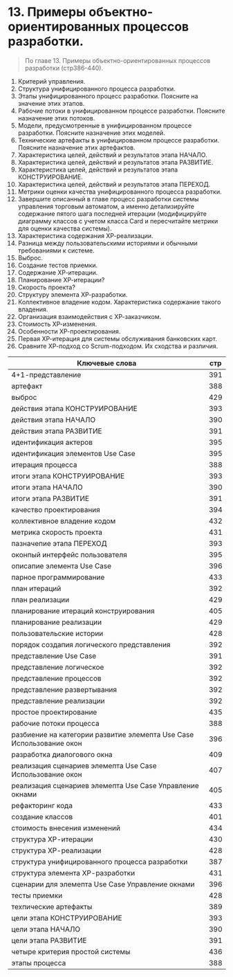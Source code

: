 # 13. Примеры объектно-ориентированных процессов разработки.
>По главе 13. Примеры объектно-ориентированных процессов разработки (стр386-440).

1. Критерий управления.
2. Структура унифицированного процесса разработки.
3. Этапы унифицированного процесс разработки. Поясните на значение этих этапов.
4. Рабочие потоки в унифицированном процессе разработки. Поясните назначение этих потоков.
5. Модели, предусмотренные в унифицированном процессе разработки. Поясните назначение этих моделей.
6. Технические артефакты в унифицированном процессе разработки. Поясните назначение этих артефактов.
7. Характеристика целей, действий и результатов этапа НАЧАЛО.
8. Характеристика целей, действий и результатов этапа РАЗВИТИЕ.
9. Характеристика целей, действий и результатов этапа КОНСТРУИРОВАНИЕ.
10. Характеристика целей, действий и результатов этапа ПЕРЕХОД.
11. Метрики оценки качества унифицированного процесса разработки.
12. Завершите описанный в главе процесс разработки системы управления торговым автоматом, а именно детализируйте содержание пятого шага последней итерации (модифицируйте диаграмму классов с учетом класса Card и пересчитайте метрики для оценки качества системы).
13. Характеристика содержания ХР-реализации.
14. Разница между пользовательскими историями и обычными требованиями к системе.
15. Выброс.
16. Создание тестов приемки.
17. Содержание ХР-итерации.
18. Планирование ХР-итерации?
19. Скорость проекта?
20. Структуру элемента ХР-разработки.
21. Коллективное владение кодом. Характеристика содержание такого владения.
22. Организация взаимодействия с ХР-заказчиком.
23. Стоимость ХР-изменения.
24. Особенности ХР-проектирования.
25. Первая ХР-итерация для системы обслуживания банковских карт.
26. Сравните ХР-подход со Scrum-подходом. Их сходства и различия.

Ключевые слова | стр 
-----|-----
4+1-представление					|				391
артефакт 						|					388
выброс					|						429
действия	этапа	КОНСТРУИРОВАНИЕ				|		393
действия	этапа	НАЧАЛО				|				390
действия	этапа	РАЗВИТИЕ				|			391
идентификация 	актеров 			|					395
идентификация 	элементов Use Case 			|			395
итерация процесса 				|					388
итоги этапа	КОНСТРУИРОВАНИЕ 			|			393
итоги этапа	НАЧАЛО 				|					390
итоги этапа	РАЗВИТИЕ 			|					391
 качество проектирования 				|				394
коллективное владение 	кодом  			|			432
метрика	скорость проекта 			|				431
пазначепие этапа ПЕРЕХОД  			|				393
оконпый интерфейс пользователя  			|				395
описапие	элемента Use Case  			|				396
парное программирование 			|				433
план	итераций 					|					392
план	реализации  			|						429
планирование	итераций конструирования 		|			405
планирование	реализации 			|				429
пользовательские истории  			|					428
порядок создапия логического	представления  	|			392
представление	Use Case 			|					391
представление	логическое 				|				392
представление	процессов 				|				392
представление	развертывания 				|			392
представление	реализации  				|			392
простое	проектирование 				|				435
рабочие потоки процесса  				|				388
разбиение на категории	развитие элемепта Use Case Использование окон | 396
разработка	диалогового окна  				|			409
реализация	сценариев элемепта Use Case Использование окон 	|	407
реализация	сценариев элемепта Use Case  Управление окнами 	|	405
рефакторинг 	кода  			|						433
создание классов 					|				401
стоимость	внесения изменений 			|				434
структура	ХР-итерации 				|				430
структура	ХР-реализации 			|					428
структура	унифицированного процесса разработки 		|		387
структура	элемента ХР-разработки  		|				431
сценарии для элемепта Use Case Управление окнами  	|		396
тесты	приемки 					|					428
техпические артефакты  			|					389
цели этапа	КОНСТРУИРОВАНИЕ 			|			393
цели этапа	НАЧАЛО 				|					390
цели этапа	РАЗВИТИЕ  			|					391
четыре критерия простой системы 			|				436
этапы	процесса 					|					388
